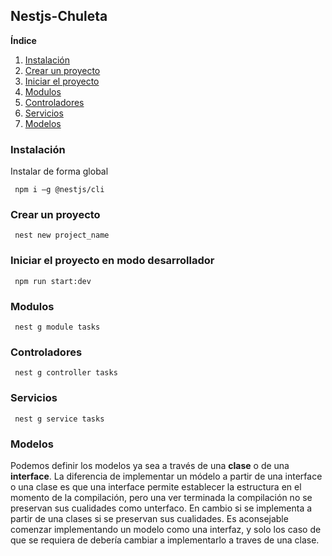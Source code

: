 ## Nestjs-Chuleta


**Índice**   
1. [Instalación](#id_instalacion)
2. [Crear un proyecto](#id_crear_proyecto)
3. [Iniciar el proyecto](#id_crear_proyecto)
4. [Modulos](#id_module)
5. [Controladores](#id_controller)
6. [Servicios](#id_service)
7. [Modelos](#id_model)



### Instalación<a name="id_instalacion"></a>

Instalar de forma global

```
 npm i –g @nestjs/cli
```


### Crear un proyecto<a name="id_crear_proyecto"></a>

```
 nest new project_name
``` 


### Iniciar el proyecto en modo desarrollador<a name="id_iniciar_proyecto"></a>

```
 npm run start:dev
```


### Modulos<a name="id_module"></a>

```
 nest g module tasks
```



### Controladores<a name="id_controller"></a>


```
 nest g controller tasks
```
### Servicios<a name="id_service"></a>


```
 nest g service tasks
```


### Modelos<a name="id_model"></a>

Podemos definir los modelos ya sea a través de una **clase** o de una **interface**. La diferencia de implementar un módelo a partir de una interface o una clase es que una interface permite establecer la estructura en el momento de la compilación, pero una ver terminada la compilación no se preservan sus cualidades como unterfaco. En cambio si se implementa a partir de una clases si se preservan sus cualidades. Es aconsejable comenzar implementando un modelo como una interfaz, y solo los caso de que se requiera de debería cambiar a implementarlo a traves de una clase.



